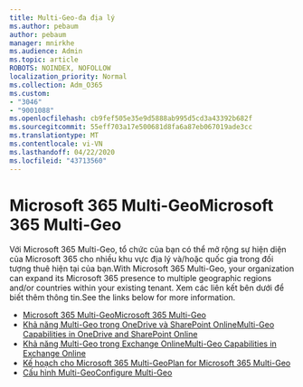 ```yaml
---
title: Multi-Geo-đa địa lý
ms.author: pebaum
author: pebaum
manager: mnirkhe
ms.audience: Admin
ms.topic: article
ROBOTS: NOINDEX, NOFOLLOW
localization_priority: Normal
ms.collection: Adm_O365
ms.custom:
- "3046"
- "9001088"
ms.openlocfilehash: cb9fef505e35e9d5888ab995d5cd3a43392b682f
ms.sourcegitcommit: 55eff703a17e500681d8fa6a87eb067019ade3cc
ms.translationtype: MT
ms.contentlocale: vi-VN
ms.lasthandoff: 04/22/2020
ms.locfileid: "43713560"
---
```

# <a name="microsoft-365-multi-geo"></a><span data-ttu-id="c37a3-102">Microsoft 365 Multi-Geo</span><span class="sxs-lookup"><span data-stu-id="c37a3-102">Microsoft 365 Multi-Geo</span></span>

<span data-ttu-id="c37a3-103">Với Microsoft 365 Multi-Geo, tổ chức của bạn có thể mở rộng sự hiện diện của Microsoft 365 cho nhiều khu vực địa lý và/hoặc quốc gia trong đối tượng thuê hiện tại của bạn.</span><span class="sxs-lookup"><span data-stu-id="c37a3-103">With Microsoft 365 Multi-Geo, your organization can expand its Microsoft 365 presence to multiple geographic regions and/or countries within your existing tenant.</span></span> <span data-ttu-id="c37a3-104">Xem các liên kết bên dưới để biết thêm thông tin.</span><span class="sxs-lookup"><span data-stu-id="c37a3-104">See the links below for more information.</span></span>

- [<span data-ttu-id="c37a3-105">Microsoft 365 Multi-Geo</span><span class="sxs-lookup"><span data-stu-id="c37a3-105">Microsoft 365 Multi-Geo</span></span>](https://docs.microsoft.com/office365/enterprise/office-365-multi-geo)
- [<span data-ttu-id="c37a3-106">Khả năng Multi-Geo trong OneDrive và SharePoint Online</span><span class="sxs-lookup"><span data-stu-id="c37a3-106">Multi-Geo Capabilities in OneDrive and SharePoint Online</span></span>](https://docs.microsoft.com/office365/enterprise/multi-geo-capabilities-in-onedrive-and-sharepoint-online-in-office-365)
- [<span data-ttu-id="c37a3-107">Khả năng Multi-Geo trong Exchange Online</span><span class="sxs-lookup"><span data-stu-id="c37a3-107">Multi-Geo Capabilities in Exchange Online</span></span>](https://docs.microsoft.com/office365/enterprise/multi-geo-capabilities-in-exchange-online)
- [<span data-ttu-id="c37a3-108">Kế hoạch cho Microsoft 365 Multi-Geo</span><span class="sxs-lookup"><span data-stu-id="c37a3-108">Plan for Microsoft 365 Multi-Geo</span></span>](https://docs.microsoft.com/office365/enterprise/plan-for-multi-geo)
- [<span data-ttu-id="c37a3-109">Cấu hình Multi-Geo</span><span class="sxs-lookup"><span data-stu-id="c37a3-109">Configure Multi-Geo</span></span>](https://docs.microsoft.com/office365/enterprise/multi-geo-tenant-configuration)